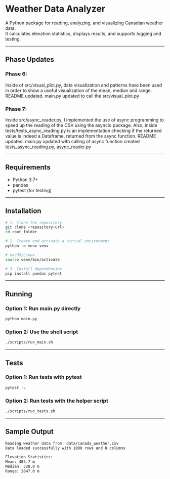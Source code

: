 # Weather Data Analyzer

A Python package for reading, analyzing, and visualizing Canadian weather data.  
It calculates elevation statistics, displays results, and supports logging and testing.

---

## Phase Updates

### Phase 6:
Inside of src/visual_plot.py, data visualization and patterns have been used in order to show a useful visualization of the mean, median and range.
README updated.
main.py updated to call the src/visual_plot.py



### Phase 7:
Inside src/async_reader.py, I implemented the use of async programming to speed up the reading of the CSV using the asyncio package.
Also, inside tests/tests_async_reading.py is an implementation checking if the returned value is indeed a Dataframe, returned from the
async function.
README updated.
main.py updated with calling of async function
created tests_async_reading.py, async_reader.py 

--- 

## Requirements

- Python 3.7+
- pandas  
- pytest (for testing)

---

## Installation 

```bash
# 1. Clone the repository
git clone <repository-url>
cd root_folder

# 2. Create and activate a virtual environment
python -m venv venv

# macOS/Linux
source venv/bin/activate

# 3. Install dependencies
pip install pandas pytest
```
---

## Running

### Option 1: Run main.py directly
```bash
python main.py
```
### Option 2: Use the shell script
```bash
./scripts/run_main.sh
```

---

## Tests
### Option 1: Run tests with pytest
```bash
pytest -v
```
### Option 2: Run tests with the helper script
```bash
./scripts/run_tests.sh
```
---

## Sample Output
```bash
Reading weather data from: data/canada_weather.csv
Data loaded successfully with 1000 rows and 8 columns

Elevation Statistics:
Mean: 485.7 m
Median: 320.0 m
Range: 2847.0 m
```